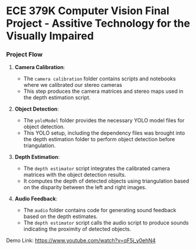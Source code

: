 # ECE 379K Computer Vision Final Project - Assitive Technology for the Visually Impaired

### Project Flow

1. **Camera Calibration**:
   - The `camera calibration` folder contains scripts and notebooks where we calibrated our stereo cameras
   - This step produces the camera matrices and stereo maps used in the depth estimation script.

2. **Object Detection**:
   - The `yoloModel` folder provides the necessary YOLO model files for object detection.
   - This YOLO setup, including the dependency files was brought into the depth estimation folder to perform object detection before triangulation.

3. **Depth Estimation**:
   - The `depth estimator` script integrates the calibrated camera matrices with the object detection results.
   - It computes the depth of detected objects using triangulation based on the disparity between the left and right images.

4. **Audio Feedback**:
   - The `audio` folder contains code for generating sound feedback based on the depth estimates.
   - The `depth estimator` script calls the audio script to produce sounds indicating the proximity of detected objects.

Demo Link: https://www.youtube.com/watch?v=qF5j_y0ehN4
